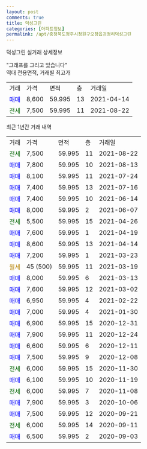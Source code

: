 ```yaml
---
layout: post
comments: true
title: 덕성그린
categories: [아파트정보]
permalink: /apt/충청북도청주시청원구오창읍괴정리덕성그린
---
```


덕성그린 실거래 상세정보

<script type="text/javascript">
  google.charts.load('current', {'packages':['line', 'corechart']});
  google.charts.setOnLoadCallback(drawChart);

  function drawChart() {
    var data = new google.visualization.DataTable();
    data.addColumn('date', '거래일');
    data.addColumn('number', "매매");
    data.addColumn('number', "전세");
    data.addColumn('number', "전매");

    data.addRows([[new Date(Date.parse("2021-08-22")), null, 7500, null], [new Date(Date.parse("2021-08-13")), 7800, null, null], [new Date(Date.parse("2021-07-24")), 8100, null, null], [new Date(Date.parse("2021-07-16")), 7400, null, null], [new Date(Date.parse("2021-06-14")), 7400, null, null], [new Date(Date.parse("2021-06-07")), 8000, null, null], [new Date(Date.parse("2021-04-26")), null, 5500, null], [new Date(Date.parse("2021-04-19")), 7600, null, null], [new Date(Date.parse("2021-04-14")), 8600, null, null], [new Date(Date.parse("2021-03-23")), 7200, null, null], [new Date(Date.parse("2021-03-19")), null, null, null], [new Date(Date.parse("2021-03-13")), 8000, null, null], [new Date(Date.parse("2021-03-02")), 7600, null, null], [new Date(Date.parse("2021-02-22")), 6950, null, null], [new Date(Date.parse("2021-01-30")), 7000, null, null], [new Date(Date.parse("2020-12-31")), 6900, null, null], [new Date(Date.parse("2020-12-24")), 7900, null, null], [new Date(Date.parse("2020-12-11")), 6600, null, null], [new Date(Date.parse("2020-12-08")), 7500, null, null], [new Date(Date.parse("2020-11-30")), null, 6000, null], [new Date(Date.parse("2020-11-19")), 6100, null, null], [new Date(Date.parse("2020-11-08")), null, 6000, null], [new Date(Date.parse("2020-10-06")), 7900, null, null], [new Date(Date.parse("2020-09-21")), 7500, null, null], [new Date(Date.parse("2020-09-11")), null, 6000, null], [new Date(Date.parse("2020-09-03")), 6500, null, null]]);

    var options = {
      hAxis: {
        format: 'yyyy/MM/dd'
      },    
      lineWidth: 0,
      pointsVisible: true,    
      title: '최근 1년간 유형별 실거래가 분포',
      legend: { position: 'bottom' }
    };

    var formatter = new google.visualization.NumberFormat({pattern:'###,###'} );
    formatter.format(data, 1);
    formatter.format(data, 2);
    
    setTimeout(function() {
        var chart = new google.visualization.LineChart(document.getElementById('columnchart_material'));
        chart.draw(data, (options));
        document.getElementById('loading').style.display = 'none';
    }, 1000);
  }
</script>


<div id="loading" style="z-index:20; display: block; margin-left: 0px">"그래프를 그리고 있습니다"</div>
<div id="columnchart_material" style="width: 95%; margin-left: 0px; display: block"></div>
<!-- contents start -->
역대 전용면적, 거래별 최고가
<table class="sortable">
    <tr>
      <td>거래</td>
      <td>가격</td>
      <td>면적</td>
      <td>층</td>
      <td>거래일</td>
    </tr>
        <tr>
          <td><a style="color: blue">매매</a></td>
          <td>8,600</td>
          <td>59.995</td>
          <td>13</td>
          <td>2021-04-14</td>
        </tr>        
        <tr>
              <td><a style="color: darkgreen">전세</a></td>
              <td>7,500</td>
              <td>59.995</td>
              <td>11</td>
              <td>2021-08-22</td>
            </tr>        
    
</table>

최근 1년간 거래 내역

<table class="sortable">
    <tr>
      <td>거래</td>
      <td>가격</td>
      <td>면적</td>
      <td>층</td>
      <td>거래일</td>
    </tr>
    <tr>
      <td><a style="color: darkgreen">전세</a></td>
      <td>7,500</td>
      <td>59.995</td>
      <td>11</td>
      <td>2021-08-22</td>
    </tr>          <tr>
      <td><a style="color: blue">매매</a></td>
      <td>7,800</td>
      <td>59.995</td>
      <td>10</td>
      <td>2021-08-13</td>
    </tr>          <tr>
      <td><a style="color: blue">매매</a></td>
      <td>8,100</td>
      <td>59.995</td>
      <td>11</td>
      <td>2021-07-24</td>
    </tr>          <tr>
      <td><a style="color: blue">매매</a></td>
      <td>7,400</td>
      <td>59.995</td>
      <td>13</td>
      <td>2021-07-16</td>
    </tr>          <tr>
      <td><a style="color: blue">매매</a></td>
      <td>7,400</td>
      <td>59.995</td>
      <td>10</td>
      <td>2021-06-14</td>
    </tr>          <tr>
      <td><a style="color: blue">매매</a></td>
      <td>8,000</td>
      <td>59.995</td>
      <td>2</td>
      <td>2021-06-07</td>
    </tr>          <tr>
      <td><a style="color: darkgreen">전세</a></td>
      <td>5,500</td>
      <td>59.995</td>
      <td>15</td>
      <td>2021-04-26</td>
    </tr>          <tr>
      <td><a style="color: blue">매매</a></td>
      <td>7,600</td>
      <td>59.995</td>
      <td>1</td>
      <td>2021-04-19</td>
    </tr>          <tr>
      <td><a style="color: blue">매매</a></td>
      <td>8,600</td>
      <td>59.995</td>
      <td>13</td>
      <td>2021-04-14</td>
    </tr>          <tr>
      <td><a style="color: blue">매매</a></td>
      <td>7,200</td>
      <td>59.995</td>
      <td>1</td>
      <td>2021-03-23</td>
    </tr>          <tr>
      <td><a style="color: darkgoldenrod">월세</a></td>
      <td>45 (500)</td>
      <td>59.995</td>
      <td>11</td>
      <td>2021-03-19</td>
    </tr>          <tr>
      <td><a style="color: blue">매매</a></td>
      <td>8,000</td>
      <td>59.995</td>
      <td>6</td>
      <td>2021-03-13</td>
    </tr>          <tr>
      <td><a style="color: blue">매매</a></td>
      <td>7,600</td>
      <td>59.995</td>
      <td>12</td>
      <td>2021-03-02</td>
    </tr>          <tr>
      <td><a style="color: blue">매매</a></td>
      <td>6,950</td>
      <td>59.995</td>
      <td>4</td>
      <td>2021-02-22</td>
    </tr>          <tr>
      <td><a style="color: blue">매매</a></td>
      <td>7,000</td>
      <td>59.995</td>
      <td>4</td>
      <td>2021-01-30</td>
    </tr>          <tr>
      <td><a style="color: blue">매매</a></td>
      <td>6,900</td>
      <td>59.995</td>
      <td>15</td>
      <td>2020-12-31</td>
    </tr>          <tr>
      <td><a style="color: blue">매매</a></td>
      <td>7,900</td>
      <td>59.995</td>
      <td>11</td>
      <td>2020-12-24</td>
    </tr>          <tr>
      <td><a style="color: blue">매매</a></td>
      <td>6,600</td>
      <td>59.995</td>
      <td>6</td>
      <td>2020-12-11</td>
    </tr>          <tr>
      <td><a style="color: blue">매매</a></td>
      <td>7,500</td>
      <td>59.995</td>
      <td>9</td>
      <td>2020-12-08</td>
    </tr>          <tr>
      <td><a style="color: darkgreen">전세</a></td>
      <td>6,000</td>
      <td>59.995</td>
      <td>15</td>
      <td>2020-11-30</td>
    </tr>          <tr>
      <td><a style="color: blue">매매</a></td>
      <td>6,100</td>
      <td>59.995</td>
      <td>10</td>
      <td>2020-11-19</td>
    </tr>          <tr>
      <td><a style="color: darkgreen">전세</a></td>
      <td>6,000</td>
      <td>59.995</td>
      <td>7</td>
      <td>2020-11-08</td>
    </tr>          <tr>
      <td><a style="color: blue">매매</a></td>
      <td>7,900</td>
      <td>59.995</td>
      <td>3</td>
      <td>2020-10-06</td>
    </tr>          <tr>
      <td><a style="color: blue">매매</a></td>
      <td>7,500</td>
      <td>59.995</td>
      <td>12</td>
      <td>2020-09-21</td>
    </tr>          <tr>
      <td><a style="color: darkgreen">전세</a></td>
      <td>6,000</td>
      <td>59.995</td>
      <td>14</td>
      <td>2020-09-11</td>
    </tr>          <tr>
      <td><a style="color: blue">매매</a></td>
      <td>6,500</td>
      <td>59.995</td>
      <td>2</td>
      <td>2020-09-03</td>
    </tr>      </table>
<!-- contents end -->    

